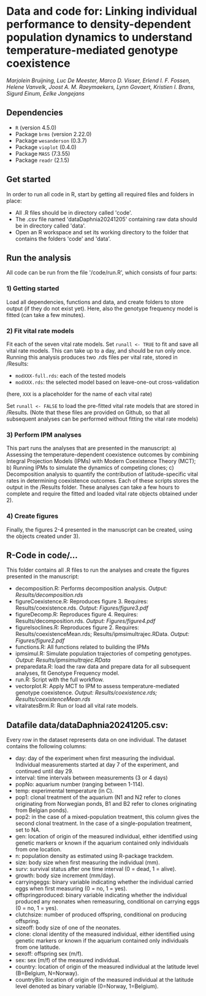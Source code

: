 # Data and code for: Linking individual performance to density-dependent population dynamics to understand temperature-mediated genotype coexistence
<i>Marjolein Bruijning, Luc De Meester, Marco D. Visser, Erlend I. F. Fossen, Helene Vanvelk, Joost A. M. Raeymaekers, Lynn Govaert, Kristien I. Brans, Sigurd Einum, Eelke Jongejans</i>

## Dependencies
* `R` (version 4.5.0)
* Package `brms` (version 2.22.0)
* Package `wesanderson` (0.3.7)
* Package `vioplot` (0.4.0)
* Package `MASS` (7.3.55)
* Package `readr` (2.1.5)

## Get started
In order to run all code in R, start by getting all required files and folders in place:

* All .R files should be in directory called 'code'.
* The .csv file named 'dataDaphnia20241205' containing raw data should be in directory called 'data'.
* Open an R workspace and set its working directory to the folder that contains the folders 'code' and 'data'.


## Run the analysis
All code can be run from the file '/code/run.R', which consists of four parts:

### 1) Getting started
Load all dependencies, functions and data, and create folders to store output (if they do not exist yet). Here, also the genotype frequency model is fitted (can take a few minutes).

### 2) Fit vital rate models
Fit each of the seven vital rate models. Set `runall <- TRUE` to fit and save all vital rate models. This can take up to a day, and should be run only once. Running this analysis produces two .rds files per vital rate, stored in /Results:
* `modXXX-full.rds`: each of the tested models
* `modXXX.rds`: the selected model based on leave-one-out cross-validation

(here, `XXX` is a placeholder for the name of each vital rate)

Set `runall <- FALSE` to load the pre-fitted vital rate models that are stored in /Results. (Note that these files are provided on Github, so that all subsequent analyses can be performed without fitting the vital rate models)

### 3) Perform IPM analyses
This part runs the analyses that are presented in the manuscript: a) Assessing the temperature-dependent coexistence outcomes by combining Integral Projection Models (IPMs) with Modern Coexistence Theory (MCT); b) Running IPMs to simulate the dynamics of competing clones; c) Decomposition analysis to quantify the contribution of latitude-specific vital rates in determining coexistence outcomes. Each of these scripts stores the output in the /Results folder. These analyses can take a few hours to complete and require the fitted and loaded vital rate objects obtained under 2).

### 4) Create figures
Finally, the figures 2-4 presented in the manuscript can be created, using the objects created under 3).


## R-Code in code/…
This folder contains all .R files to run the analyses and create the figures presented in the manuscript:
* decomposition.R: Performs decomposition analysis. *Output: Results/decomposition.rds*
* figureCoexistence.R: Reproduces figure 3. Requires: Results/coexistence.rds. *Output: Figures/figure3.pdf*
* figureDecomp.R: Reproduces figure 4. Requires: Results/decomposition.rds. *Output: Figures/figure4.pdf*
* figureIsoclines.R: Reproduces figure 2. Requires: Results/coexistenceMean.rds; Results/ipmsimultrajec.RData. *Output: Figures/figure2.pdf*
* functions.R: All functions related to building the IPMs
* ipmsimul.R: Simulate population trajectories of competing genotypes. *Output: Results/ipmsimultrajec.RData*
* preparedata.R: load the raw data and prepare data for all subsequent analyses, fit Genotype Frequency model.
* run.R: Script with the full workflow.
* vectorplot.R: Apply MCT to IPM to assess temperature-mediated genotype coexistence. *Output: Results/coexistence.rds; Results/coexistenceMean.rds*
* vitalratesBrm.R: Run or load all vital rate models.



## Datafile data/dataDaphnia20241205.csv:
Every row in the dataset represents data on one individual. The dataset contains the following columns:

* day: day of the experiment when first measuring the individual. Individual measurements started at day 7 of the experiment, and continued until day 29.
* interval: time intervals between measurements (3 or 4 days)
* popNo: aquarium number (ranging between 1-114).
* temp: experimental temperature (in C).
* pop1: clonal treatment of the aquarium (N1 and N2 refer to clones originating from Norwegian ponds, B1 and B2 refer to clones originating from Belgian ponds).
* pop2: in the case of a mixed-population treatment, this column gives the second clonal treatment. In the case of a single-population treatment, set to NA.
* gen: location of origin of the measured individual, either identified using genetic markers or known if the aquarium contained only individuals from one location.
* n: population density as estimated using R-package trackdem.
* size: body size when first measuring the individual (mm).
* surv: survival status after one time interval (0 = dead, 1 = alive).
* growth: body size increment (mm/day).
* carryingeggs: binary variable indicating whether the individual carried eggs when first measuring (0 = no, 1 = yes).
* offspringproduced: binary variable indicating whether the individual produced any neonates when remeasuring, conditional on carrying eggs (0 = no, 1 = yes).
* clutchsize: number of produced offspring, conditional on producing offspring.
* sizeoff: body size of one of the neonates.
* clone: clonal identity of the measured individual, either identified using genetic markers or known if the aquarium contained only individuals from one latitude.
* sexoff: offspring sex (m/f).
* sex: sex (m/f) of the measured individual.
* country: location of origin of the measured individual at the latitude level (B=Belgium, N=Norway).
* countryBin: location of origin of the measured individual at the latitude level denoted as binary variable (0=Norway, 1=Belgium).
